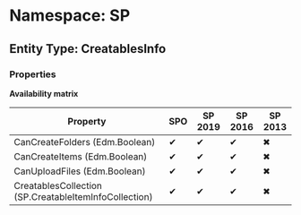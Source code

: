 # Namespace: SP
## Entity Type: CreatablesInfo

### Properties

**Availability matrix**

Property | SPO | SP 2019 | SP 2016 | SP 2013
----------|-----|---------|---------|--------
CanCreateFolders (Edm.Boolean) | ✔ | ✔ | ✔ | ✖
CanCreateItems (Edm.Boolean) | ✔ | ✔ | ✔ | ✖
CanUploadFiles (Edm.Boolean) | ✔ | ✔ | ✔ | ✖
CreatablesCollection (SP.CreatableItemInfoCollection) | ✔ | ✔ | ✔ | ✖

